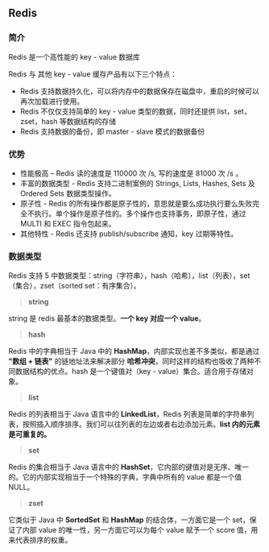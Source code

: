 ## Redis

### 简介

Redis 是一个高性能的 key - value 数据库

Redis 与 其他 key - value 缓存产品有以下三个特点：

* Redis 支持数据持久化，可以将内存中的数据保存在磁盘中，重启的时候可以再次加载进行使用。
* Redis 不仅仅支持简单的 key - value 类型的数据，同时还提供 list，set，zset，hash 等数据结构的存储
* Redis 支持数据的备份，即 master - slave 模式的数据备份

### 优势

* 性能极高 – Redis 读的速度是 110000 次 /s, 写的速度是 81000 次 /s 。
* 丰富的数据类型 - Redis 支持二进制案例的 Strings, Lists, Hashes, Sets 及 Ordered Sets 数据类型操作。
* 原子性 - Redis 的所有操作都是原子性的，意思就是要么成功执行要么失败完全不执行。单个操作是原子性的。多个操作也支持事务，即原子性，通过 MULTI 和 EXEC 指令包起来。
* 其他特性 - Redis 还支持 publish/subscribe 通知，key 过期等特性。

### 数据类型

Redis 支持 5 中数据类型：string（字符串），hash（哈希），list（列表），set（集合），zset（sorted set：有序集合）。

> **string**

string 是 redis 最基本的数据类型。**一个 key 对应一个 value**。

> **hash**

Redis 中的字典相当于 Java 中的 **HashMap**，内部实现也差不多类似，都是通过 **"数组 + 链表"** 的链地址法来解决部分 **哈希冲突**，同时这样的结构也吸收了两种不同数据结构的优点。hash 是一个键值对（key - value）集合。适合用于存储对象。

> **list**

Redis 的列表相当于 Java 语言中的 **LinkedList**，Redis 列表是简单的字符串列表，按照插入顺序排序。我们可以往列表的左边或者右边添加元素。**list 内的元素是可重复的。**

> **set**

Redis 的集合相当于 Java 语言中的 **HashSet**，它内部的键值对是无序、唯一的。它的内部实现相当于一个特殊的字典，字典中所有的 value 都是一个值 NULL。

> **zset**

它类似于 Java 中 **SortedSet** 和 **HashMap** 的结合体，一方面它是一个 set，保证了内部 value 的唯一性，另一方面它可以为每个 value 赋予一个 score 值，用来代表排序的权重。

